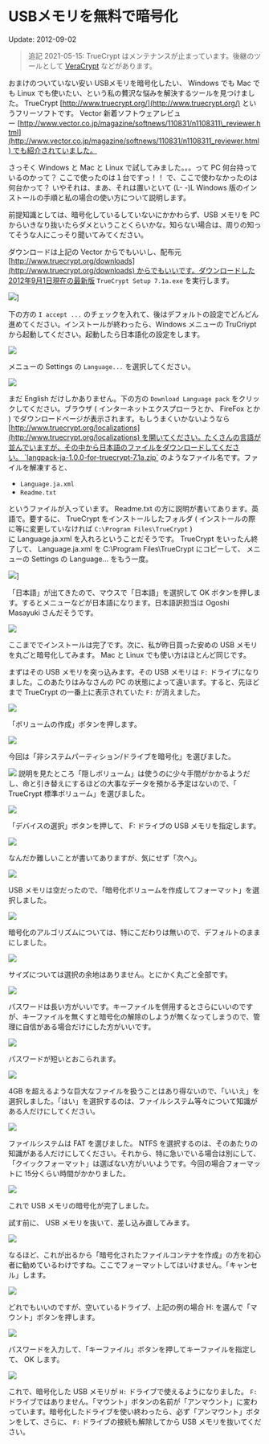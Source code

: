 # USBメモリを無料で暗号化

Update: 2012-09-02

> 追記 2021-05-15: TrueCrypt はメンテナンスが止まっています。後継のツールとして
[VeraCrypt](https://veracrypt.fr/en/Home.html) などがあります。

おまけのついていない安い USBメモリを暗号化したい、 Windows でも Mac でも Linux でも使いたい、という私の贅沢な悩みを解決するツールを見つけました。 TrueCrypt [http://www.truecrypt.org/](http://www.truecrypt.org/) というフリーソフトです。 Vector 新着ソフトウェアレビュー [http://www.vector.co.jp/magazine/softnews/110831/n1108311\_reviewer.html](http://www.vector.co.jp/magazine/softnews/110831/n1108311_reviewer.html) でも紹介されていました。

さっそく Windows と Mac と Linux で試してみました。。。って PC 何台持っているのかって？ ここで使ったのは１台ですっ！！ で、ここで使わなかったのは何台かって？ いやそれは、まあ、それは置いといて (L- -)L Windows 版のインストールの手順と私の場合の使い方について説明します。

前提知識としては、暗号化しているしていないにかかわらず、USB メモリを PC からいきなり抜いたらダメということくらいかな。知らない場合は、周りの知ってそうな人にこっそり聞いてみてください。

ダウンロードは上記の Vector からでもいいし、配布元 [http://www.truecrypt.org/downloads](http://www.truecrypt.org/downloads) からでもいいです。ダウンロードした2012年9月1日現在の最新版 `TrueCrypt Setup 7.1a.exe` を実行します。

![](usbmemory-truecrypt-win-max-linux/8902b26a825eb02d49525b8344a1c54c.png)]

下の方の `I accept ...` のチェックを入れて、後はデフォルトの設定でどんどん進めてください。インストールが終わったら、Windows メニューの TruCriypt から起動してください。起動したら日本語化の設定をします。

![](usbmemory-truecrypt-win-max-linux/3f923b18ae3469454ab418b8a96fe1bc.png)

メニューの Settings の `Language...` を選択してください。

![](usbmemory-truecrypt-win-max-linux/680c9ad891763570a13f0c3b595ff2a2.png)

まだ English だけしかありません。下の方の `Download Language pack` をクリックしてください。ブラウザ ( インターネットエクスプローラとか、 FireFox とか ) でダウンロードページが表示されます。もしうまくいかないようなら [http://www.truecrypt.org/localizations](http://www.truecrypt.org/localizations) を開いてください。たくさんの言語が並んでいますが、その中から日本語のファイルをダウンロードしてください。 `langpack-ja-1.0.0-for-truecrypt-7.1a.zip` のようなファイル名です。ファイルを解凍すると、

*   `Language.ja.xml`
*   `Readme.txt`

というファイルが入っています。 Readme.txt の方に説明が書いてあります。英語で。要するに、 TrueCrypt をインストールしたフォルダ ( インストールの際に等に変更していなければ `C:\Program Files\TrueCrypt` ) に Language.ja.xml を入れろということだそうです。 TrueCrypt をいったん終了して、 Language.ja.xml を C:\\Program Files\\TrueCrypt にコピーして、 メニューの Settings の Language... をもう一度。


![](usbmemory-truecrypt-win-max-linux/4aed7e3dbf33c4ed591d54f7a89ed19d.png)]

「日本語」が出てきたので、マウスで「日本語」を選択して OK ボタンを押します。するとメニューなどが日本語になります。日本語訳担当は Ogoshi Masayuki さんだそうです。

![](usbmemory-truecrypt-win-max-linux/0eca6cd901428ddab7cf86e927f9a2b0.png)

ここまででインストールは完了です。次に、私が昨日買った安めの USB メモリを丸ごと暗号化してみます。 Mac と Linux でも使い方はほとんど同じです。

まずはその USB メモリを突っ込みます。その USB メモリは `F:` ドライブになりました。このあたりはみなさんの PC の状態によって違います。すると、先ほどまで TrueCrypt の一番上に表示されていた `F:` が消えました。

![](usbmemory-truecrypt-win-max-linux/0cb6c11d4438f42f317517fddbe72e4d.png)

「ボリュームの作成」ボタンを押します。

![](usbmemory-truecrypt-win-max-linux/2867f1bca50ae6f3a1b4c62ce8230c07.png)

今回は「非システムパーティション/ドライブを暗号化」を選びました。

![](usbmemory-truecrypt-win-max-linux/21bdfe139a72264ebf8d287bf6f6c052.png)
説明を見たところ「隠しボリューム」は使うのに少々手間がかかるようだし、命と引き替えにするほどの大事なデータを預かる予定はないので、「 TrueCrypt 標準ボリューム」を選びました。

![](usbmemory-truecrypt-win-max-linux/b869505749703c1bb82d5b2cb3a46c29.png)

「デバイスの選択」ボタンを押して、 F: ドライブの USB メモリを指定します。

![](usbmemory-truecrypt-win-max-linux/04c3bb9b87f767849a7416fb57b79688.png)

なんだか難しいことが書いてありますが、気にせず「次へ」。

![](usbmemory-truecrypt-win-max-linux/c6ee103d3b5734240661258e9e7d9f54.png)

USB メモリは空だったので、「暗号化ボリュームを作成してフォーマット」を選択しました。

![](usbmemory-truecrypt-win-max-linux/c96efc0a4a7d5373f4758db4173ce91d.png)

暗号化のアルゴリズムについては、特にこだわりは無いので、デフォルトのままにしました。

![](usbmemory-truecrypt-win-max-linux/e3b80cbc3339d7b031d51f15cd443b61.png)

サイズについては選択の余地はありません。とにかく丸ごと全部です。

![](usbmemory-truecrypt-win-max-linux/28c1a58bc9a407f8c4b0cdeb69e08449.png)

パスワードは長い方がいいです。キーファイルを併用するとさらにいいのですが、キーファイルを無くすと暗号化の解除のしようが無くなってしまうので、管理に自信がある場合だけにした方がいいです。

![](usbmemory-truecrypt-win-max-linux/54e4eefc0d6ed16658876f4ab638562e.png)

パスワードが短いとおこられます。

![](usbmemory-truecrypt-win-max-linux/bdc86fa2a4f86d1bb3b3b21c5e4a36e5.png)

4GB を超えるような巨大なファイルを扱うことはあり得ないので、「いいえ」を選択しました。「はい」を選択するのは、ファイルシステム等々について知識がある人だけにしてください。

![](usbmemory-truecrypt-win-max-linux/a222e7fc5cc7ddcaa3d46cf1d3b4a538.png)

ファイルシステムは FAT を選びました。 NTFS を選択するのは、そのあたりの知識がある人だけにしてください。それから、特に急いでいる場合は別にして、「クイックフォーマット」は選ばない方がいいようです。今回の場合フォーマットに 15分くらい時間がかかりました。

![](usbmemory-truecrypt-win-max-linux/39c5c237e2314c9a25c2e48125767d40.png)

これで USB メモリの暗号化が完了しました。

試す前に、 USB メモリを抜いて、差し込み直してみます。

![](usbmemory-truecrypt-win-max-linux/309d3bc1006312b4bfdd0ceec8e53554.png)

なるほど、これが出るから「暗号化されたファイルコンテナを作成」の方を初心者に勧めているわけですね。ここでフォーマットしてはいけません。「キャンセル」します。

![](usbmemory-truecrypt-win-max-linux/0cb6c11d4438f42f317517fddbe72e4d.png)

どれでもいいのですが、空いているドライブ、上記の例の場合 H: を選んで「マウント」ボタンを押します。

![](usbmemory-truecrypt-win-max-linux/a5dfb4f080c5ad2c60f618cbb5378feb.png)

パスワードを入力して、「キーファイル」ボタンを押してキーファイルを指定して、 OK します。

![](usbmemory-truecrypt-win-max-linux/1e5555bce8a36ac6e4e2fafad81250ab.png)

これで、暗号化した USB メモリが `H:` ドライブで使えるようになりました。 `F:` ドライブではありません。「マウント」ボタンの名前が「アンマウント」に変わっています。暗号化したドライブを使い終わったら、必ず「アンマウント」ボタンをして、さらに、 `F:` ドライブの接続も解除してから USB メモリを抜いてください。
